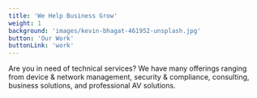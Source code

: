 ```yaml
---
title: 'We Help Business Grow'
weight: 1
background: 'images/kevin-bhagat-461952-unsplash.jpg'
button: 'Our Work'
buttonLink: 'work'
---
```


Are you in need of technical services? We have many offerings ranging from device & network management, security & compliance, consulting, business solutions, and professional AV solutions.
